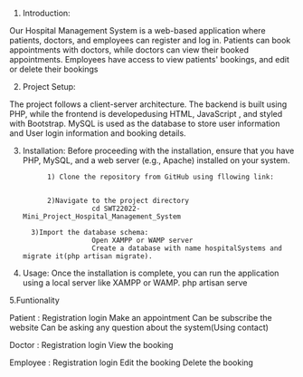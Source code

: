 1. Introduction:

Our Hospital Management System is a web-based application where patients, doctors, and employees can register and log in. Patients can book appointments with doctors, while doctors can view their booked appointments. Employees have access to view patients' bookings, and edit or delete their bookings



2. Project Setup:

The project follows a client-server architecture. The backend is built using PHP, while the frontend is developedusing HTML, JavaScript , and styled with Bootstrap. MySQL is used as the database to store user information and User login information and booking details.


3. Installation:
Before proceeding with the installation, ensure that you have PHP, MySQL, and a web server (e.g., Apache) installed on your system.

             1) Clone the repository from GitHub using fllowing link:
                      

             2)Navigate to the project directory
                        cd SWT22022-Mini_Project_Hospital_Management_System

   	     3)Import the database schema:
                        Open XAMPP or WAMP server
                        Create a database with name hospitalSystems and migrate it(php artisan migrate).
                        


4. Usage:
Once the installation is complete, you can run the application using a local server like XAMPP or WAMP.
php artisan serve


5.Funtionality

Patient :  Registration
           login
           Make an appointment
           Can be subscribe the website
           Can be asking any question about the system(Using contact)

Doctor  :  Registration
           login
           View the booking

Employee : Registration
           login
           Edit the booking
           Delete the booking

